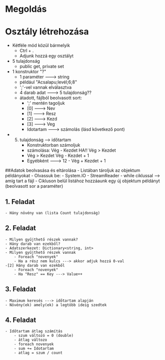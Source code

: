 ﻿
# Megoldás

# Osztály létrehozása
  - Kétféle mód közül bármelyik
	- Ctrl + .
	- Adjunk hozzá egy osztályt
  - 5 tulajdonság
	- public get, private set
  - 1 konstruktor "?"
	- 1 paraméter ---> string
	- például "Acsalapu;levél;6;8"
	- ';'-vel vannak elválasztva
	- 4 darab adat ---> 5 tulajdonság??
	- átadott, fájlból beolvasott sort:
		- ';' mentén tagoljuk
		- [0] ---> Nev
		- [1] ---> Resz
		- [2] ---> Kezd
		- [3] ---> Veg
		- Idotartam ---> számolás (lásd következő pont)
  - 5. tulajdonság --> időtartam
		- Konstruktorban számoljuk
		- számolása: Vég - Kezdet HA!! Vég > Kezdet
		- Vég > Kezdet Vég - Kezdet + 1
		- Egyébként ---> 12 - Vég + Kezdet + 1

 ##Adatok beolvasása és eltárolása
	- Listában tároljuk az objektum példányokat
	- Olvassuk be:
		- System.IO
		- StreamReader
		- while ciklussal --> amíg tart a fájl
		- Cikluson belül listához hozzáaunk egy új objektum példányt (beolvasott sor a paraméter)


 ## 1. Feladat
	- Hány növény van (lista Count tulajdonság)

 ## 2. Feladat
	- Milyen gyűjthető részek vannak?
	- Hány darab van ezekből?
	- Adatszerkezet: Dictionary<string, int>
	- Milyen gyűjthető részek vannak
		- Foreach "novenyek"
		- Ha a rész nem kulcs ---> akkor adjuk hozzá 0-val
	-[2] Hány darab van ezekből 
		- Foreach "novenyek"
		- Ha "Resz" == Key ---> Value++ 

 ## 3. Feladat
	- Maximum keresés ---> időtartam alapján
	- Növény(ek) amely(ek) a legtöbb ideig szedtek

 ## 4. Feladat
	- Időtartam átlag számítás 
		- szum változó = 0 (double)
		- átlag változo
		- foreach novenyek
		- sum += Idotartam
		- atlag = szum / count
